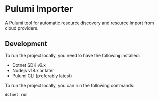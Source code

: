 # Pulumi Importer

A Pulumi tool for automatic resource discovery and resource import from cloud providers.

## Development

To run the project locally, you need to have the following installed:
 - Dotnet SDK v6.x
 - Nodejs v18.x or later
 - Pulumi CLI (preferably latest)

To run the project locally, you can run the following commands:
```bash
dotnet run
```